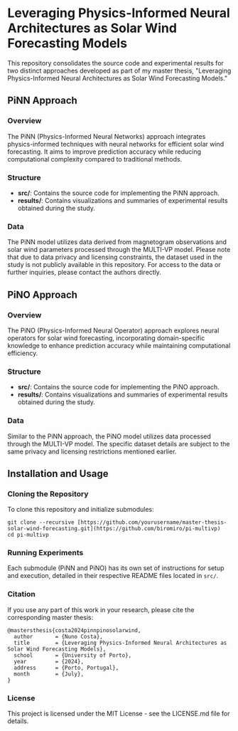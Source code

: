 # Leveraging Physics-Informed Neural Architectures as Solar Wind Forecasting Models

This repository consolidates the source code and experimental results for two distinct approaches developed as part of my master thesis, "Leveraging Physics-Informed Neural Architectures as Solar Wind Forecasting Models."

## PiNN Approach

### Overview

The PiNN (Physics-Informed Neural Networks) approach integrates physics-informed techniques with neural networks for efficient solar wind forecasting. It aims to improve prediction accuracy while reducing computational complexity compared to traditional methods.

### Structure

- **src/**: Contains the source code for implementing the PiNN approach.
- **results/**: Contains visualizations and summaries of experimental results obtained during the study.

### Data

The PiNN model utilizes data derived from magnetogram observations and solar wind parameters processed through the MULTI-VP model. Please note that due to data privacy and licensing constraints, the dataset used in the study is not publicly available in this repository. For access to the data or further inquiries, please contact the authors directly.

## PiNO Approach

### Overview

The PiNO (Physics-Informed Neural Operator) approach explores neural operators for solar wind forecasting, incorporating domain-specific knowledge to enhance prediction accuracy while maintaining computational efficiency.

### Structure

- **src/**: Contains the source code for implementing the PiNO approach.
- **results/**: Contains visualizations and summaries of experimental results obtained during the study.

### Data

Similar to the PiNN approach, the PiNO model utilizes data processed through the MULTI-VP model. The specific dataset details are subject to the same privacy and licensing restrictions mentioned earlier.

## Installation and Usage

### Cloning the Repository

To clone this repository and initialize submodules:

```
git clone --recursive [https://github.com/yourusername/master-thesis-solar-wind-forecasting.git](https://github.com/biromiro/pi-multivp)
cd pi-multivp
```

### Running Experiments

Each submodule (PiNN and PiNO) has its own set of instructions for setup and execution, detailed in their respective README files located in `src/`.

### Citation

If you use any part of this work in your research, please cite the corresponding master thesis:

```
@mastersthesis{costa2024pinnpinosolarwind,
  author       = {Nuno Costa},
  title        = {Leveraging Physics-Informed Neural Architectures as Solar Wind Forecasting Models},
  school       = {University of Porto},
  year         = {2024},
  address      = {Porto, Portugal},
  month        = {July},
}
```

### License

This project is licensed under the MIT License - see the LICENSE.md file for details.
